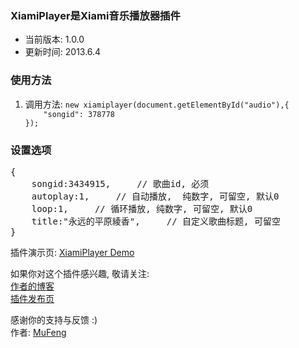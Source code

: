 ﻿<h3>XiamiPlayer是Xiami音乐播放器插件</h3>
<ul>
<li>当前版本: 1.0.0<br /></li>
<li>更新时间: 2013.6.4</li>
</ul>
<h3>使用方法</h3>
<ol>
<li>调用方法: <code>new xiamiplayer(document.getElementById("audio"),{
	"songid": 378778
});</code>
</li>
</ol>
<h3>设置选项</h3>
<div class="highlight">
<pre><span class="p">{</span>
    <span class="nx">songid</span><span class="o">:</span><span class="mf">3434915</span><span class="p">,</span>     <span class="c1">// 歌曲id, 必须</span>
    <span class="nx">autoplay</span><span class="o">:</span><span class="mi">1</span><span class="p">,</span>     <span class="c1">// 自动播放,  纯数字, 可留空, 默认0</span>
    <span class="nx">loop</span><span class="o">:</span><span class="mi">1</span><span class="p">,</span>     <span class="c1">// 循环播放, 纯数字, 可留空, 默认0</span>
    <span class="nx">title</span><span class="o">:</span><span class="mi">"永远的平原綾香"</span><span class="p">,</span>     <span class="c1">// 自定义歌曲标题, 可留空</span>
<span class="p">}</span></pre>
</div>
<div>插件演示页: <a href="http://mufeng.me/xiamiplayer.html" target="_blank">XiamiPlayer Demo</a></div>
<p>如果你对这个插件感兴趣, 敬请关注:<br /><a href="http://mufeng.me">作者的博客</a><br /><a href="http://mufeng.me/xiamiplayer.html">插件发布页</a><br /></p>
<p>感谢你的支持与反馈 :)<br />作者: <a href="http://mufeng.me">MuFeng</a></p>